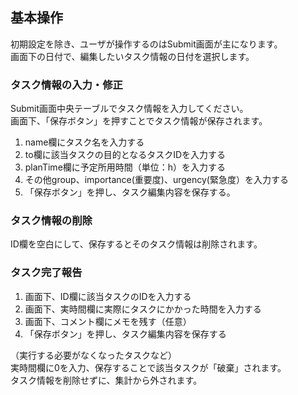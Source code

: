 ## 基本操作
初期設定を除き、ユーザが操作するのはSubmit画面が主になります。  
画面下の日付で、編集したいタスク情報の日付を選択します。

### タスク情報の入力・修正
Submit画面中央テーブルでタスク情報を入力してください。  
画面下、「保存ボタン」を押すことでタスク情報が保存されます。  

1. name欄にタスク名を入力する
2. to欄に該当タスクの目的となるタスクIDを入力する
3. planTime欄に予定所用時間（単位：h）を入力する
4. その他group、importance(重要度)、urgency(緊急度）を入力する
5. 「保存ボタン」を押し、タスク編集内容を保存する。

### タスク情報の削除
ID欄を空白にして、保存するとそのタスク情報は削除されます。

### タスク完了報告

1. 画面下、ID欄に該当タスクのIDを入力する
2. 画面下、実時間欄に実際にタスクにかかった時間を入力する
3. 画面下、コメント欄にメモを残す（任意）
4. 「保存ボタン」を押し、タスク編集内容を保存する

（実行する必要がなくなったタスクなど）  
実時間欄に0を入力、保存することで該当タスクが「破棄」されます。  
タスク情報を削除せずに、集計から外されます。